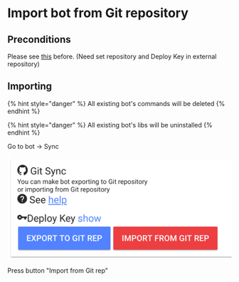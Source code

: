 # Import bot from Git repository

## Preconditions

Please see [this](https://help.bots.business/git#requirements) before. (Need set repository and Deploy Key in external repository)

## Importing

{% hint style="danger" %}
All existing bot's commands will be deleted
{% endhint %}

{% hint style="danger" %}
All existing bot's libs will be uninstalled
{% endhint %}

Go to bot -> Sync

![](<../.gitbook/assets/image (98) (1) (1).png>)

Press button "Import from Git rep"

